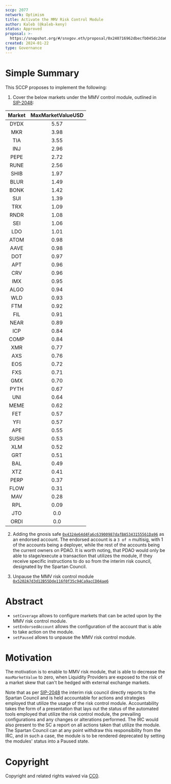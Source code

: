 ```yaml
---
sccp: 2077
network: Optimism
title: Activate the MMV Risk Control Module
author: Kaleb (@kaleb-keny)
status: Approved
proposal: >-
  https://snapshot.org/#/snxgov.eth/proposal/0x240716962dbecfb045dc2da6094ba096973559a07afa8d3af55fa97aa681827e
created: 2024-01-22
type: Governance
---
```


# Simple Summary

This SCCP proposes to implement the following:

1) Cover the below markets under the MMV control module,  outlined in [SIP-2048](https://sips.synthetix.io/sips/sip-2048/):

| **Market** | **MaxMarketValueUSD** |
|:----------:|:---------------------:|
|    DYDX    |          5.57         |
|     MKR    |          3.98         |
|     TIA    |          3.55         |
|     INJ    |          2.96         |
|    PEPE    |          2.72         |
|    RUNE    |          2.56         |
|    SHIB    |          1.97         |
|    BLUR    |          1.49         |
|    BONK    |          1.42         |
|     SUI    |          1.39         |
|     TRX    |          1.09         |
|    RNDR    |          1.08         |
|     SEI    |          1.06         |
|     LDO    |          1.01         |
|    ATOM    |          0.98         |
|    AAVE    |          0.98         |
|     DOT    |          0.97         |
|     APT    |          0.96         |
|     CRV    |          0.96         |
|     IMX    |          0.95         |
|    ALGO    |          0.94         |
|     WLD    |          0.93         |
|     FTM    |          0.92         |
|     FIL    |          0.91         |
|    NEAR    |          0.89         |
|     ICP    |          0.84         |
|    COMP    |          0.84         |
|     XMR    |          0.77         |
|     AXS    |          0.76         |
|     EOS    |          0.72         |
|     FXS    |          0.71         |
|     GMX    |          0.70         |
|    PYTH    |          0.67         |
|     UNI    |          0.64         |
|    MEME    |          0.62         |
|     FET    |          0.57         |
|     YFI    |          0.57         |
|     APE    |          0.55         |
|    SUSHI   |          0.53         |
|     XLM    |          0.52         |
|     GRT    |          0.51         |
|     BAL    |          0.49         |
|     XTZ    |          0.41         |
|    PERP    |          0.37         |
|    FLOW    |          0.31         |
|     MAV    |          0.28         |
|     RPL    |          0.09         |
|     JTO    |          0.0          |
|    ORDI    |          0.0          |


2) Adding the gnosis safe [`0x4324e64d4Fa6c63900987dafBA5343155561Da96`](https://optimistic.etherscan.io/address/0x4324e64d4Fa6c63900987dafBA5343155561Da96)  as an endorsed account. The endorsed account is a `3 of n` multisig, with 1 of the accounts being a deployer, while the rest of the accounts being the current owners on PDAO. 
It is worth noting, that PDAO would only be able to stage/execute a transaction that utilizes the module, if they receive specific instructions to do so from the interim risk council, designated by the Spartan Council.  

3) Unpause the MMV risk control module [`0x5202A7d3d12B55Dde116f0f35c94Ca9acCD04ae6`](https://optimistic.etherscan.io/address/0x5202A7d3d12B55Dde116f0f35c94Ca9acCD04ae6)

# Abstract

- `setCoverage` allows to configure markets that can be acted upon by the MMV risk control module.
- `setEndorsedAccount` allows the configuration of the account that is able to take action on the module.
- `setPaused` allows to unpause the MMV risk control module.

# Motivation

The motivation is to enable to MMV risk module, that is able to decrease the `maxMarketValue` to zero, when Liquidity Providers are exposed to the risk of a market skew that can't be hedged with external exchange markets. 

Note that as per [SIP-2048](https://sips.synthetix.io/sips/sip-2048/#risk-control-module-usage) the interim risk council directly reports to the Spartan Council and is held accountable for actions and strategies employed that utilize the usage of the risk control module. Accountability takes the form of a presentation that lays out the status of the automated tools employed that utilize the risk control module, the prevailing configurations and any changes or alterations performed. The IRC would also present to the SC a report on all actions taken that utilize the module. The Spartan Council can at any point withdraw this responsibility from the IRC, and in such a case, the module is to be rendered deprecated by setting the modules' status into a Paused state.



# Copyright

Copyright and related rights waived via [CC0](https://creativecommons.org/publicdomain/zero/1.0/).

